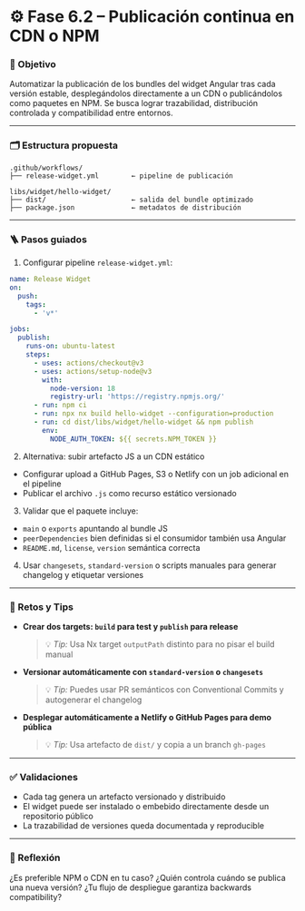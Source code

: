 # ⚙️ Fase 6.2 – Publicación continua en CDN o NPM

### 🎯 Objetivo

Automatizar la publicación de los bundles del widget Angular tras cada versión estable, desplegándolos directamente a un CDN o publicándolos como paquetes en NPM. Se busca lograr trazabilidad, distribución controlada y compatibilidad entre entornos.

---

### 🗂️ Estructura propuesta

```
.github/workflows/
├── release-widget.yml        ← pipeline de publicación

libs/widget/hello-widget/
├── dist/                     ← salida del bundle optimizado
├── package.json              ← metadatos de distribución
```

---

### 🪜 Pasos guiados

1. Configurar pipeline `release-widget.yml`:

```yaml
name: Release Widget
on:
  push:
    tags:
      - 'v*'

jobs:
  publish:
    runs-on: ubuntu-latest
    steps:
      - uses: actions/checkout@v3
      - uses: actions/setup-node@v3
        with:
          node-version: 18
          registry-url: 'https://registry.npmjs.org/'
      - run: npm ci
      - run: npx nx build hello-widget --configuration=production
      - run: cd dist/libs/widget/hello-widget && npm publish
        env:
          NODE_AUTH_TOKEN: ${{ secrets.NPM_TOKEN }}
```

2. Alternativa: subir artefacto JS a un CDN estático

* Configurar upload a GitHub Pages, S3 o Netlify con un job adicional en el pipeline
* Publicar el archivo `.js` como recurso estático versionado

3. Validar que el paquete incluye:

* `main` o `exports` apuntando al bundle JS
* `peerDependencies` bien definidas si el consumidor también usa Angular
* `README.md`, `license`, `version` semántica correcta

4. Usar `changesets`, `standard-version` o scripts manuales para generar changelog y etiquetar versiones

---

### 🎯 Retos y Tips

* **Crear dos targets: `build` para test y `publish` para release**

  > 💡 *Tip:* Usa Nx target `outputPath` distinto para no pisar el build manual

* **Versionar automáticamente con `standard-version` o `changesets`**

  > 💡 *Tip:* Puedes usar PR semánticos con Conventional Commits y autogenerar el changelog

* **Desplegar automáticamente a Netlify o GitHub Pages para demo pública**

  > 💡 *Tip:* Usa artefacto de `dist/` y copia a un branch `gh-pages`

---

### ✅ Validaciones

* Cada tag genera un artefacto versionado y distribuido
* El widget puede ser instalado o embebido directamente desde un repositorio público
* La trazabilidad de versiones queda documentada y reproducible

---

### 💬 Reflexión

¿Es preferible NPM o CDN en tu caso? ¿Quién controla cuándo se publica una nueva versión? ¿Tu flujo de despliegue garantiza backwards compatibility?
